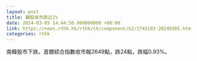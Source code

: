```yaml
---
layout: post
title: 韓股收市跌近1%
date: 2024-03-05 14:44:56.000000000 +08:00
link: https://news.rthk.hk/rthk/ch/component/k2/1743183-20240305.htm
categories: rthk
---
```


南韓股市下跌。首爾綜合指數收市報2649點，跌24點，跌幅0.93%。
